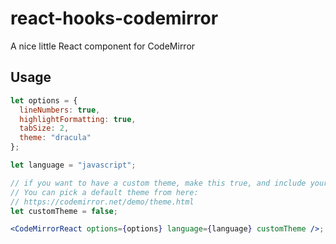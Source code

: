 # react-hooks-codemirror

A nice little React component for CodeMirror

## Usage

```jsx
let options = {
  lineNumbers: true,
  highlightFormatting: true,
  tabSize: 2,
  theme: "dracula"
};

let language = "javascript";

// if you want to have a custom theme, make this true, and include your CSS wherever this component is used.
// You can pick a default theme from here:
// https://codemirror.net/demo/theme.html
let customTheme = false;

<CodeMirrorReact options={options} language={language} customTheme />;
```
